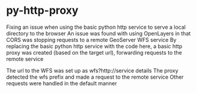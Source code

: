 # py-http-proxy
Fixing an issue when using the basic python http service to serve a local directory to the browser
An issue was found with using OpenLayers in that CORS was stopping requests to a remote GeoServer WFS service
By replacing the basic python http service with the code here, a basic http proxy was created (based on the target url), 
forwarding requests to the remote service

The url to the WFS was set up as wfs?http://service details
The proxy detected the wfs prefix and made a request to the remote service
Other requests were handled in the default manner
